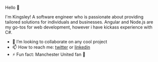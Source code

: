 Hello 👋

I'm Kingsley! A software engineer who is passionate about providing tailored solutions for individuals and businesses. 
Angular and Node.js are my go-tos for web development, however i have kickass experience with C#.

- 👯 I’m looking to collaborate on any cool project
- 📫 How to reach me: [twitter](http://twitter.com/kingsleyofosu_) or [linkedin](linkedin.com/in/kingsleyofosu/)
- ⚡ Fun fact: Manchester United fan 🔴
